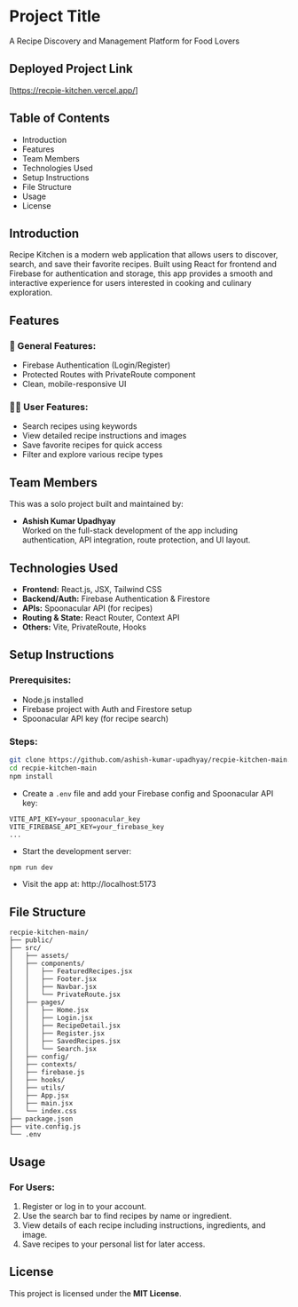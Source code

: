 
# Project Title
A Recipe Discovery and Management Platform for Food Lovers

## Deployed Project Link
[https://recpie-kitchen.vercel.app/]<!-- Replace with actual deployed link -->



## Table of Contents
- Introduction  
- Features  
- Team Members  
- Technologies Used  
- Setup Instructions  
- File Structure  
- Usage  
- License  

## Introduction
Recipe Kitchen is a modern web application that allows users to discover, search, and save their favorite recipes. Built using React for frontend and Firebase for authentication and storage, this app provides a smooth and interactive experience for users interested in cooking and culinary exploration.

## Features

### 🔐 General Features:
- Firebase Authentication (Login/Register)
- Protected Routes with PrivateRoute component
- Clean, mobile-responsive UI

### 👩‍🍳 User Features:
- Search recipes using keywords
- View detailed recipe instructions and images
- Save favorite recipes for quick access
- Filter and explore various recipe types

## Team Members
This was a solo project built and maintained by:

- **Ashish Kumar Upadhyay**  
  Worked on the full-stack development of the app including authentication, API integration, route protection, and UI layout.

## Technologies Used
- **Frontend:** React.js, JSX, Tailwind CSS
- **Backend/Auth:** Firebase Authentication & Firestore
- **APIs:** Spoonacular API (for recipes)
- **Routing & State:** React Router, Context API
- **Others:** Vite, PrivateRoute, Hooks

## Setup Instructions

### Prerequisites:
- Node.js installed
- Firebase project with Auth and Firestore setup
- Spoonacular API key (for recipe search)

### Steps:
```bash
git clone https://github.com/ashish-kumar-upadhyay/recpie-kitchen-main.git
cd recpie-kitchen-main
npm install
```

- Create a `.env` file and add your Firebase config and Spoonacular API key:
```env
VITE_API_KEY=your_spoonacular_key
VITE_FIREBASE_API_KEY=your_firebase_key
...
```

- Start the development server:
```bash
npm run dev
```

- Visit the app at: http://localhost:5173

## File Structure
```
recpie-kitchen-main/
├── public/
├── src/
│   ├── assets/
│   ├── components/
│   │   ├── FeaturedRecipes.jsx
│   │   ├── Footer.jsx
│   │   ├── Navbar.jsx
│   │   └── PrivateRoute.jsx
│   ├── pages/
│   │   ├── Home.jsx
│   │   ├── Login.jsx
│   │   ├── RecipeDetail.jsx
│   │   ├── Register.jsx
│   │   ├── SavedRecipes.jsx
│   │   └── Search.jsx
│   ├── config/
│   ├── contexts/
│   ├── firebase.js
│   ├── hooks/
│   ├── utils/
│   ├── App.jsx
│   ├── main.jsx
│   └── index.css
├── package.json
├── vite.config.js
└── .env
```

## Usage

### For Users:
1. Register or log in to your account.
2. Use the search bar to find recipes by name or ingredient.
3. View details of each recipe including instructions, ingredients, and image.
4. Save recipes to your personal list for later access.

## License
This project is licensed under the **MIT License**.
